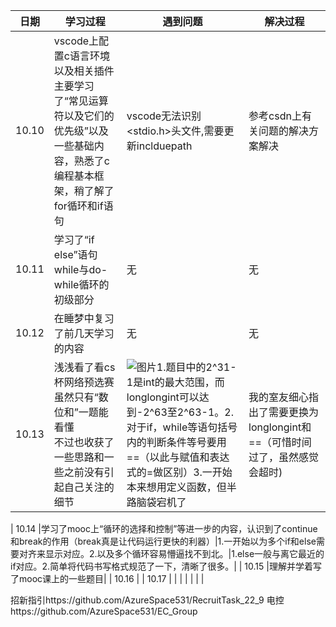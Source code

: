 
|  日期  |  学习过程  |  遇到问题  |  解决过程  |
|   ---  |-----------|------------|-----------| 
|  10.10 | vscode上配置c语言环境以及相关插件<br>主要学习了“常见运算符以及它们的优先级”以及一些基础内容，熟悉了c编程基本框架，稍了解了for循环和if语句|vscode无法识别<stdio.h>头文件,需要更新inclduepath|参考csdn上有关问题的解决方案解决
|  10.11 |学习了“if else”语句while与do-while循环的初级部分|无|无|
|  10.12 |在睡梦中复习了前几天学习的内容|无|无|
|  10.13 |浅浅看了看cs杯网络预选赛虽然只有“数位和”一题能看懂<br>    不过也收获了一些思路和一些之前没有引起自己关注的细节|![图片](https://user-images.githubusercontent.com/114291814/196190448-6177ad2a-ffb3-4ec7-9bd2-fd14a19ecc2f.png)1.题目中的2^31-1是int的最大范围，而longlongint可以达到-2^63至2^63-1。2.对于if，while等语句括号内的判断条件等号要用==（以此与赋值和表达式的=做区别）3.一开始本来想用定义函数，但半路脑袋宕机了|我的室友细心指出了需要更换为longlongint和==（可惜时间过了，虽然感觉会超时)|

|  10.14 |学习了mooc上“循环的选择和控制”等进一步的内容，认识到了continue和break的作用（break真是让代码运行更快的利器）|1.一开始以为多个if和else需要对齐来显示对应。2.以及多个循环容易懵逼找不到北。|1.else一般与离它最近的if对应。2.简单将代码书写格式规范了一下，清晰了很多。|
|  10.15 |理解并学着写了mooc课上的一些题目|
|  10.16 |
|  10.17 |
|
|
|
|
|
|
















招新指引https://github.com/AzureSpace531/RecruitTask_22_9
电控https://github.com/AzureSpace531/EC_Group

